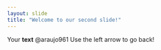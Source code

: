 ```yaml
---
layout: slide
title: "Welcome to our second slide!"
---
```

Your **text** @araujo961 
Use the left arrow to go back!
